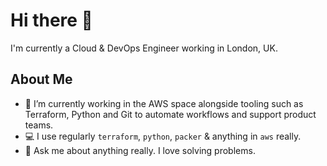 # Hi there 👋

I'm currently a Cloud & DevOps Engineer working in London, UK.

## About Me

- 🔭 I’m currently working in the AWS space alongside tooling such as Terraform, Python and Git to automate workflows and support product teams.
- 💻 I use regularly ```terraform```, ```python```,  ```packer``` & anything in ```aws``` really.
- 💬 Ask me about anything really. I love solving problems.

<!--
**rbhadti94/rbhadti94** is a ✨ _special_ ✨ repository because its `README.md` (this file) appears on your GitHub profile.

Here are some ideas to get you started:

- 🔭 I’m currently working on ...
- 🌱 I’m currently learning ...
- 👯 I’m looking to collaborate on ...
- 🤔 I’m looking for help with ...
- 💬 Ask me about ...
- 📫 How to reach me: ...
- 😄 Pronouns: ...
- ⚡ Fun fact: ...
-->
